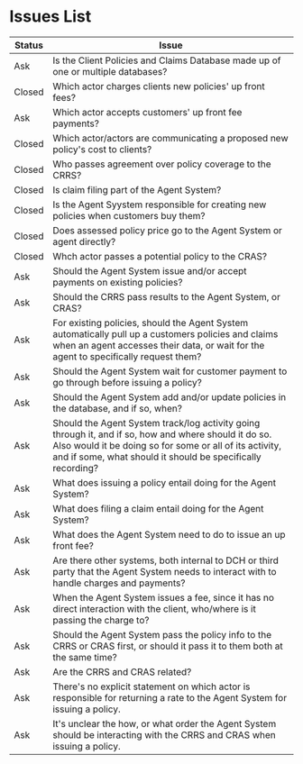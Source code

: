 # Issues List
Status | Issue
---|---
Ask | Is the Client Policies and Claims Database made up of one or multiple databases?
Closed | Which actor charges clients new policies' up front fees?
Ask | Which actor accepts customers' up front fee payments?
Closed | Which actor/actors are communicating a proposed new policy's cost to clients?
Closed | Who passes agreement over policy coverage to the CRRS?
Closed | Is claim filing part of the Agent System?
Closed | Is the Agent Syystem responsible for creating new policies when customers buy them?
Closed | Does assessed policy price go to the Agent System or agent directly?
Closed | Whch actor passes a potential policy to the CRAS?
Ask | Should the Agent System issue and/or accept payments on existing policies?
Ask | Should the CRRS pass results to the Agent System, or CRAS?
Ask | For existing policies, should the Agent System automatically pull up a customers policies and claims when an agent accesses their data, or wait for the agent to specifically request them?
Ask | Should the Agent System wait for customer payment to go through before issuing a policy?
Ask | Should the Agent System add and/or update policies in the database, and if so, when?
Ask | Should the Agent System track/log activity going through it, and if so, how and where should it do so. Also would it be doing so for some or all of its activity, and if some, what should it should be specifically recording?
Ask | What does issuing a policy entail doing for the Agent System?
Ask | What does filing a claim entail doing for the Agent System?
Ask | What does the Agent System need to do to issue an up front fee?
Ask | Are there other systems, both internal to DCH or third party that the Agent System needs to interact with to handle charges and payments?
Ask | When the Agent System issues a fee, since it has no direct interaction with the client, who/where is it passing the charge to?
Ask | Should the Agent System pass the policy info to the CRRS or CRAS first, or should it pass it to them both at the same time?
Ask | Are the CRRS and CRAS related?
Ask | There's no explicit statement on which actor is responsible for returning a rate to the Agent System for issuing a policy.
Ask | It's unclear the how, or what order the Agent System should be interacting with the CRRS and CRAS when issuing a policy.

